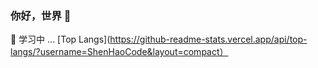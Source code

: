 ### 你好，世界 👋
🌱 学习中 ...
[Top Langs](https://github-readme-stats.vercel.app/api/top-langs/?username=ShenHaoCode&layout=compact）
<!--
**ShenHaoCode/ShenHaoCode** is a ✨ _special_ ✨ repository because its `README.md` (this file) appears on your GitHub profile.

Here are some ideas to get you started:

- 🔭 I’m currently working on ...
- 🌱 I’m currently learning ...
- 👯 I’m looking to collaborate on ...
- 🤔 I’m looking for help with ...
- 💬 Ask me about ...
- 📫 How to reach me: ...
- 😄 Pronouns: ...
- ⚡ Fun fact: ...
-->
